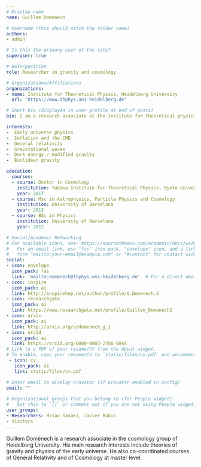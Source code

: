 ```yaml
---
# Display name
name: Guillem Domènech

# Username (this should match the folder name)
authors:
- admin

# Is this the primary user of the site?
superuser: true

# Role/position
role: Researcher in gravity and cosmology

# Organizations/Affiliations
organizations:
- name: Institute for Theoretical Physics, Heidelberg University
  url: "https://www.thphys.uni-heidelberg.de"

# Short bio (displayed in user profile at end of posts)
bio: I am a research associate at the institute for theoretical physics in Heidelberg university.

interests:
-  Early universe physics
-  Inflation and the CMB
-  General relativity 
-  Gravitational waves
-  Dark energy / modified gravity
-  Euclidean gravity

education:
  courses:
  - course: Doctor in Cosmology
    institution: Yukawa Institute for Theoretical Physics, Kyoto University
    year: 2017
  - course: Msc in Astrophysics, Particle Physics and Cosmology
    institution: University of Barcelona
    year: 2013
  - course: BSc in Physics
    institution: University of Barcelona
    year: 2012

# Social/Academic Networking
# For available icons, see: https://sourcethemes.com/academic/docs/widgets/#icons
#   For an email link, use "fas" icon pack, "envelope" icon, and a link in the
#   form "mailto:your-email@example.com" or "#contact" for contact widget.
social:
- icon: envelope
  icon_pack: fas
  link: 'mailto:domenech@thphys.uni-heidelberg.de'  # For a direct email link, use "mailto:domenech@thphys.uni-heidelberg.de".
- icon: inspire
  icon_pack: ai
  link: http://inspirehep.net/author/profile/G.Domenech.2
- icon: researchgate
  icon_pack: ai
  link: https://www.researchgate.net/profile/Guillem_Domenech2
- icon: arxiv
  icon_pack: ai
  link: http://arxiv.org/a/domenech_g_1
- icon: orcid
  icon_pack: ai
  link: https://orcid.org/0000-0003-2788-884X
# Link to a PDF of your resume/CV from the About widget.
# To enable, copy your resume/CV to `static/files/cv.pdf` and uncomment the lines below.  
 - icon: cv
   icon_pack: ai
   link: static/files/cv.pdf

# Enter email to display Gravatar (if Gravatar enabled in Config)
email: ""
  
# Organizational groups that you belong to (for People widget)
#   Set this to `[]` or comment out if you are not using People widget.  
user_groups:
- Researchers: Misao Sasaki, Javier Rubio
- Visitors
---
```


Guillem Domènech is a research associate in the cosmology group of Heidelberg University. His main research interests include theories of gravity and physics of the early universe. He also co-coordinated courses of General Relativity and of Cosmology at master level.
